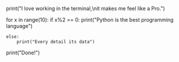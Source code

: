 print("I love working in the terminal,\nit makes me feel like a Pro.")

for x in range(10):
	if x%2 == 0:
		print("Python is the best programming language")

	else:
		print("Every detail its data")

print("Done!")

